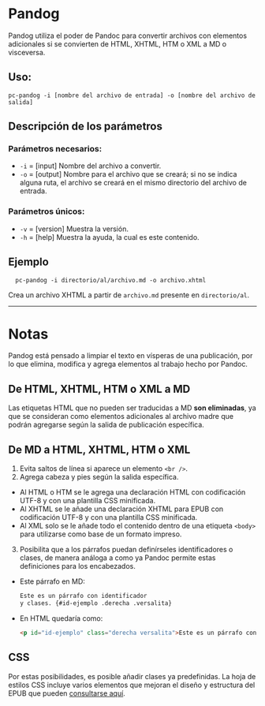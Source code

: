# Pandog

Pandog utiliza el poder de Pandoc para convertir archivos con elementos adicionales si se convierten de HTML, XHTML, HTM o XML a MD o visceversa.

## Uso:

  ```
  pc-pandog -i [nombre del archivo de entrada] -o [nombre del archivo de salida]
  ```

## Descripción de los parámetros

### Parámetros necesarios:

* `-i` = [input] Nombre del archivo a convertir.
* `-o` = [output] Nombre para el archivo que se creará; si no se indica alguna ruta, el archivo se creará en el mismo directorio del archivo de entrada.

### Parámetros únicos:

* `-v` = [version] Muestra la versión.
* `-h` = [help] Muestra la ayuda, la cual es este contenido.

## Ejemplo

```
  pc-pandog -i directorio/al/archivo.md -o archivo.xhtml
```

Crea un archivo XHTML a partir de `archivo.md` presente en `directorio/al`.

------

# Notas

Pandog está pensado a limpiar el texto en vísperas de una publicación, por
lo que elimina, modifica y agrega elementos al trabajo hecho por Pandoc.

## De HTML, XHTML, HTM o XML a MD

Las etiquetas HTML que no pueden ser traducidas a MD **son eliminadas**, 
ya que se consideran como elementos adicionales al archivo madre que podrán
agregarse según la salida de publicación específica.

## De MD a HTML, XHTML, HTM o XML

1. Evita saltos de línea si aparece un elemento `<br />`.
2. Agrega cabeza y pies según la salida específica.
  * Al HTML o HTM se le agrega una declaración HTML con codificación UTF-8 
  y con una plantilla CSS minificada.
  * Al XHTML se le añade una declaración XHTML para EPUB con codificación
  UTF-8 y con una plantilla CSS minificada.
  * Al XML solo se le añade todo el contenido dentro de una etiqueta `<body>`
  para utilizarse como base de un formato impreso.
3. Posibilita que a los párrafos puedan definírseles identificadores o clases, 
de manera análoga a como ya Pandoc permite estas definiciones para los encabezados.
  * Este párrafo en MD:
  
    ```markdown
    Este es un párrafo con identificador 
    y clases. {#id-ejemplo .derecha .versalita}
    ```
    
  * En HTML quedaría como:
  
    ```html
    <p id="id-ejemplo" class="derecha versalita">Este es un párrafo con identificador y clases.</p>
    ```

## CSS

Por estas posibilidades, es posible añadir clases ya predefinidas. La hoja de 
estilos CSS incluye varios elementos que mejoran el diseño y estructura 
del EPUB que pueden [consultarse aquí](https://github.com/NikaZhenya/pecas/tree/master/epub/others/css).

